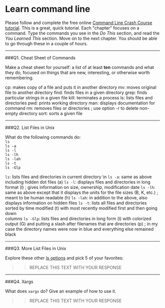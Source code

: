 # Learn command line

Please follow and complete the free online [Command Line Crash Course
tutorial](http://cli.learncodethehardway.org/book/). This is a great,
quick tutorial. Each "chapter" focuses on a command. Type the commands
you see in the _Do This_ section, and read the _You Learned This_
section. Move on to the next chapter. You should be able to go through
these in a couple of hours.

---

###Q1.  Cheat Sheet of Commands  

Make a cheat sheet for yourself: a list of at least **ten** commands and what they do, focused on things that are new, interesting, or otherwise worth remembering.

cp: makes copy of a file and puts it in another directory
mv: moves original file to another directory
find: finds files in a given directory
grep: finds particular strings in a given file
kill: terminates a process
ls: lists files and directories
pwd: prints working directory
man: displays documentation for command
rm: removes files or directories ; use option -r to delete non-empty directory
sort: sorts a given file

---

###Q2.  List Files in Unix   

What do the following commands do:  
`ls`  
`ls -a`  
`ls -l`  
`ls -lh`  
`ls -lah`  
`ls -t`  
`ls -Glp`  

`ls`: lists files and directories in current directory \n
`ls -a`: same as above including hidden dot files (a)
`ls -l`: displays files and directories in long format (l) ; gives information on size, ownership, modification date
`ls -lh`: same as above except that it displays the units for the file sizes (B, K, etc.) ; meant to be human readable (h)
`ls -lah`: in addition to the above, also displays information on hidden files
`ls -t`: lists all files and directories sorted by time modified (t) with most recently modified first and then going down  
columns
`ls -Glp`: lists files and directories in long form (l) with colorized output (G) and putting a slash after filenames that are directories (p) ; in my case the directory names were now in blue and everything else remained black

---

###Q3.  More List Files in Unix  

Explore these other [ls options](http://www.techonthenet.com/unix/basic/ls.php) and pick 5 of your favorites:

> > REPLACE THIS TEXT WITH YOUR RESPONSE

---

###Q4.  Xargs   

What does `xargs` do? Give an example of how to use it.

> > REPLACE THIS TEXT WITH YOUR RESPONSE

 

